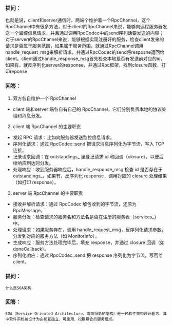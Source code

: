 
### 提问：
​	也就是说，client和server通信时，两端个维护着一个RpcChannel，这个RpcChannel中有很多方法，对于client的RpcChannel来说，能够向远程服务器发送一个监控信息请求，并且通过调用RpcCodec中的send序列话要发送的内容；对于server的RpcChannel来说，能够根据实现注册好的服务，检查client发来的请求是否属于服务范围，如果属于服务范围，就通过RpcChannel调用handle_request_msg来解析请求，并通过RpcCodec的send将resposne返回给client。client通过handle_response_msg首先检查本地是否有发送前对应的id，如果有，就反序列化server的response，并通过Rpc框架，找到closure函数，打印reponse



### 回答：
1. 双方各自维护一个 RpcChannel
-  client 端和server 端各自有自己的 RpcChannel，它们分别负责本地的协议处理和消息分发。

2. client 端 RpcChannel 的主要职责
- 发起 RPC 请求：比如向服务器发送监控信息请求。
- 序列化请求：通过 RpcCodec::send 把请求消息序列化为字节流，写入 TCP 连接。
- 记录请求回调：在 outstandings_ 里登记请求 id 和回调（closure），以便后续响应到达时分发。
- 处理响应：收到服务器响应后，handle_response_msg 检查 id 是否存在于 outstandings_，如果有，反序列化 response，调用对应的 closure 处理结果（如打印 response）。

3. server 端 RpcChannel 的主要职责
- 接收并解析请求：通过 RpcCodec 解包收到的字节流，还原为 RpcMessage。
- 服务分发：检查请求的服务名和方法名是否在注册的服务表（services_）中。
- 处理请求：如果服务存在，调用 handle_request_msg，反序列化请求参数，分发到对应的服务方法（如 MonitorInfo）。
- 生成响应：服务方法处理完毕后，填充 response，并通过 closure 回调（如 doneCallback）。
- 序列化响应：通过 RpcCodec::send 把 response 序列化为字节流，写回给 client。


### 提问：
    什么是SOA架构

### 回答：
    SOA（Service-Oriented Architecture，面向服务的架构）是一种软件架构设计理念，其中软件系统被设计为由相互独立、可重用、松散耦合的服务组成。